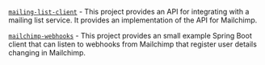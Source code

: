 [`mailing-list-client`](mailing-list-client/README.md) - This project
provides an API for integrating with a mailing list service. It provides
an implementation of the API for Mailchimp.

[`mailchimp-webhooks`](mailchimp-webhooks/README.md) - This project
provides an small example Spring Boot client that can listen to webhooks
from Mailchimp that register user details changing in Mailchimp.

